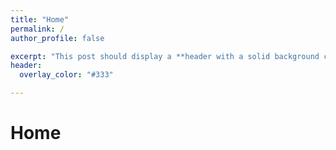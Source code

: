 ```yaml
---
title: "Home"
permalink: /
author_profile: false

excerpt: "This post should display a **header with a solid background color**, if the theme supports it."
header:
  overlay_color: "#333"

---
```


# Home